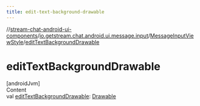 ```yaml
---
title: edit-text-background-drawable
---
```

//[stream-chat-android-ui-components](../../../index.md)/[io.getstream.chat.android.ui.message.input](../index.md)/[MessageInputViewStyle](index.md)/[editTextBackgroundDrawable](editTextBackgroundDrawable.md)



# editTextBackgroundDrawable  
[androidJvm]  
Content  
val [editTextBackgroundDrawable](editTextBackgroundDrawable.md): [Drawable](https://developer.android.com/reference/kotlin/android/graphics/drawable/Drawable.html)  



